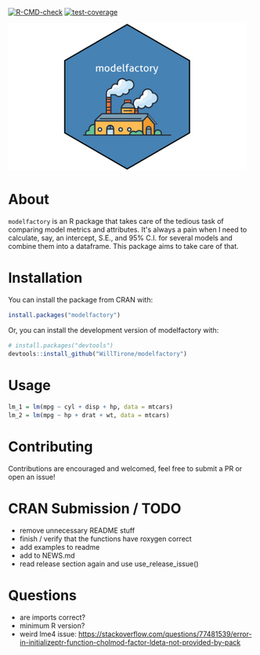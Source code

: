 
  <!-- badges: start -->
  [![R-CMD-check](https://github.com/WillTirone/modelfactory/actions/workflows/R-CMD-check.yaml/badge.svg)](https://github.com/WillTirone/modelfactory/actions/workflows/R-CMD-check.yaml)
  [![test-coverage](https://github.com/WillTirone/modelfactory/actions/workflows/test-coverage.yaml/badge.svg)](https://github.com/WillTirone/modelfactory/actions/workflows/test-coverage.yaml)
  <!-- badges: end -->

<img src="inst/logo.png" height="300"/>

# About 

`modelfactory` is an R package that takes care of the tedious task of comparing
model metrics and attributes. It's always a pain when I need to calculate, say,
an intercept, S.E., and 95% C.I. for several models and combine them into a dataframe.
This package aims to take care of that.

# Installation

You can install the package from CRAN with: 

``` r
install.packages("modelfactory")
```

Or, you can install the development version of modelfactory with: 

``` r
# install.packages("devtools")
devtools::install_github("WillTirone/modelfactory")
```

# Usage

``` r
lm_1 = lm(mpg ~ cyl + disp + hp, data = mtcars)
lm_2 = lm(mpg ~ hp + drat + wt, data = mtcars)
```

# Contributing 

Contributions are encouraged and welcomed, feel free to submit a PR or open an 
issue!

# CRAN Submission / TODO

- remove unnecessary README stuff
- finish / verify that the functions have roxygen correct
- add examples to readme
- add to NEWS.md
- read release section again and use use_release_issue()

# Questions 
  - are imports correct? 
  - minimum R version? 
  - weird lme4 issue: https://stackoverflow.com/questions/77481539/error-in-initializeptr-function-cholmod-factor-ldeta-not-provided-by-pack

